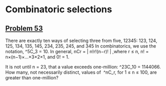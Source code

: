 # Combinatoric selections
## [Problem 53](https://projecteuler.net/problem=53)
There are exactly ten ways of selecting three from five, 12345:
123, 124, 125, 134, 135, 145, 234, 235, 245, and 345
In combinatorics, we use the notation, ^5C_3 = 10.
In general,
nCr =  | n!r!(n−r)! | ,where r ≤ n, n! = n×(n−1)×...×3×2×1, and 0! = 1.


It is not until n = 23, that a value exceeds one-million: ^23C_10 = 1144066.
How many, not necessarily distinct, values of  ^nC_r, for 1 ≤ n ≤ 100, are greater than one-million?
